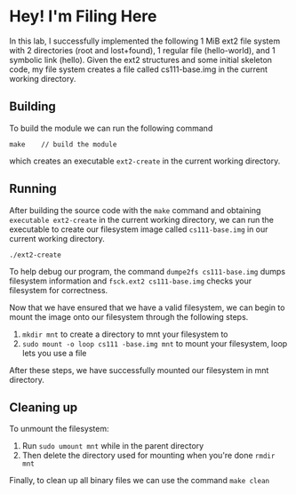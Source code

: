 # Hey! I'm Filing Here

In this lab, I successfully implemented the following 1 MiB ext2 file system with 2 directories (root and lost+found), 1 regular file (hello-world), and 1 symbolic link (hello). Given the ext2 structures and some initial skeleton code, my file system creates a file called cs111-base.img in the current working directory.

## Building

To build the module we can run the following command

```shell
make 	// build the module
```
which creates an executable `ext2-create` in the current working directory.

## Running

After building the source code with the `make` command and obtaining `executable ext2-create` in the current working directory, we can run the executable to create our filesystem image called `cs111-base.img` in our current working directory. 
```shell
./ext2-create
```
To help debug our program, the command `dumpe2fs cs111-base.img` dumps filesystem information and `fsck.ext2 cs111-base.img` checks your filesystem for correctness.

Now that we have ensured that we have a valid filesystem, we can begin to mount the image onto our filesystem through the following steps.
1. `mkdir mnt` to create a directory to mnt your filesystem to
2. `sudo mount -o loop cs111 -base.img mnt` to mount your filesystem, loop lets you use a file

After these steps, we have successfully mounted our filesystem in mnt directory.

## Cleaning up

To unmount the filesystem:
1. Run `sudo umount mnt` while in the parent directory
2. Then delete the directory used for mounting when you're done `rmdir mnt`

Finally, to clean up all binary files we can use the command `make clean`
